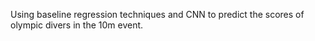 Using baseline regression techniques and CNN to predict the scores of olympic divers in the 10m event.
